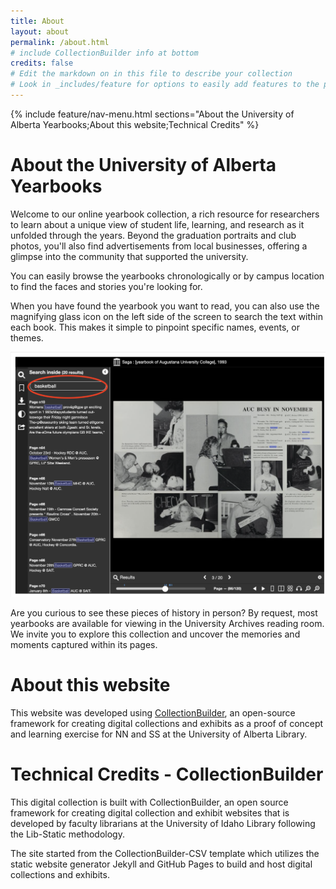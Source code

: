 ```yaml
---
title: About
layout: about
permalink: /about.html
# include CollectionBuilder info at bottom
credits: false
# Edit the markdown on in this file to describe your collection
# Look in _includes/feature for options to easily add features to the page
---
```

{% include feature/nav-menu.html sections="About the University of Alberta Yearbooks;About this website;Technical Credits" %}

<h1>About the University of Alberta Yearbooks </h1>
Welcome to our online yearbook collection, a rich resource for researchers to learn about a unique view of student life, learning, and research as it unfolded through the years. Beyond the graduation portraits and club photos, you'll also find advertisements from local businesses, offering a glimpse into the community that supported the university.

You can easily browse the yearbooks chronologically or by campus location to find the faces and stories you're looking for. 

When you have found the yearbook you want to read, you can also use the magnifying glass icon on the left side of the screen to search the text within each book. This makes it simple to pinpoint specific names, events, or themes.


![screenshot of search](https://github.com/nnunn/yearbooks/blob/page-text-changes/assets/img/about-page-screenshot-how-to-search.png)

Are you curious to see these pieces of history in person? By request, most yearbooks are available for viewing in the University Archives reading room. We invite you to explore this collection and uncover the memories and moments captured within its pages.


<h1>About this website </h1>

This website was developed using [CollectionBuilder][1], an open-source framework for creating digital collections and exhibits as a proof of concept and learning exercise for NN and SS at the University of Alberta Library. 



<h1>Technical Credits - CollectionBuilder</h1>
This digital collection is built with CollectionBuilder, an open source framework for creating digital collection and exhibit websites that is developed by faculty librarians at the University of Idaho Library following the Lib-Static methodology.

The site started from the CollectionBuilder-CSV template which utilizes the static website generator Jekyll and GitHub Pages to build and host digital collections and exhibits.




[1]: https://collectionbuilder.github.io/
